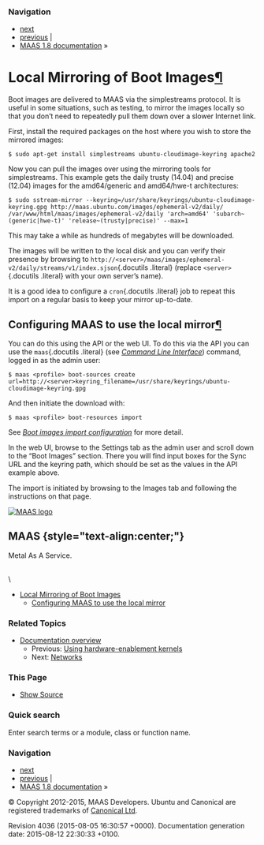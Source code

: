 ### Navigation

-   [next](networks.html "Networks")
-   [previous](hardware-enablement-kernels.html "Using hardware-enablement kernels")
    |
-   [MAAS 1.8 documentation](index.html) »

Local Mirroring of Boot Images[¶](#local-mirroring-of-boot-images "Permalink to this headline")
===============================================================================================

Boot images are delivered to MAAS via the simplestreams protocol. It is
useful in some situations, such as testing, to mirror the images locally
so that you don’t need to repeatedly pull them down over a slower
Internet link.

First, install the required packages on the host where you wish to store
the mirrored images:

    $ sudo apt-get install simplestreams ubuntu-cloudimage-keyring apache2

Now you can pull the images over using the mirroring tools for
simplestreams. This example gets the daily trusty (14.04) and precise
(12.04) images for the amd64/generic and amd64/hwe-t architectures:

    $ sudo sstream-mirror --keyring=/usr/share/keyrings/ubuntu-cloudimage-keyring.gpg http://maas.ubuntu.com/images/ephemeral-v2/daily/ /var/www/html/maas/images/ephemeral-v2/daily 'arch=amd64' 'subarch~(generic|hwe-t)' 'release~(trusty|precise)' --max=1

This may take a while as hundreds of megabytes will be downloaded.

The images will be written to the local disk and you can verify their
presence by browsing to
`http://<server>/maas/images/ephemeral-v2/daily/streams/v1/index.sjson`{.docutils
.literal} (replace `<server>`{.docutils .literal} with your own server’s
name).

It is a good idea to configure a `cron`{.docutils .literal} job to
repeat this import on a regular basis to keep your mirror up-to-date.

Configuring MAAS to use the local mirror[¶](#configuring-maas-to-use-the-local-mirror "Permalink to this headline")
-------------------------------------------------------------------------------------------------------------------

You can do this using the API or the web UI. To do this via the API you
can use the `maas`{.docutils .literal} (see [*Command Line
Interface*](maascli.html)) command, logged in as the admin user:

    $ maas <profile> boot-sources create url=http://<server>keyring_filename=/usr/share/keyrings/ubuntu-cloudimage-keyring.gpg

And then initiate the download with:

    $ maas <profile> boot-resources import

See [*Boot images import configuration*](bootsources.html) for more
detail.

In the web UI, browse to the Settings tab as the admin user and scroll
down to the “Boot Images” section. There you will find input boxes for
the Sync URL and the keyring path, which should be set as the values in
the API example above.

The import is initiated by browsing to the Images tab and following the
instructions on that page.

[![MAAS
logo](_static/maas-logo-200.png)](index.html "MAAS Documentation Homepage")

MAAS {style="text-align:center;"}
----

Metal As A Service.

\
 \

-   [Local Mirroring of Boot Images](#)
    -   [Configuring MAAS to use the local
        mirror](#configuring-maas-to-use-the-local-mirror)

### Related Topics

-   [Documentation overview](index.html)
    -   Previous: [Using hardware-enablement
        kernels](hardware-enablement-kernels.html "previous chapter")
    -   Next: [Networks](networks.html "next chapter")

### This Page

-   [Show Source](_sources/sstreams-mirror.txt)

### Quick search

Enter search terms or a module, class or function name.

### Navigation

-   [next](networks.html "Networks")
-   [previous](hardware-enablement-kernels.html "Using hardware-enablement kernels")
    |
-   [MAAS 1.8 documentation](index.html) »

© Copyright 2012-2015, MAAS Developers. Ubuntu and Canonical are
registered trademarks of [Canonical Ltd](http://canonical.com).

Revision 4036 (2015-08-05 16:30:57 +0000). Documentation generation
date: 2015-08-12 22:30:33 +0100.
